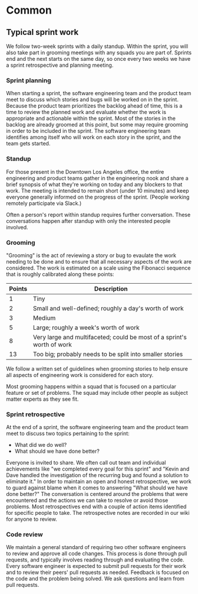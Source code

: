 # Common

## Typical sprint work

We follow two-week sprints with a daily standup. Within the sprint, you will also take part in grooming meetings with any squads you are part of. Sprints end and the next starts on the same day, so once every two weeks we have a sprint retrospective and planning meeting.

### Sprint planning

When starting a sprint, the software engineering team and the product team meet to discuss which stories and bugs will be worked on in the sprint. Because the product team prioritizes the backlog ahead of time, this is a time to review the planned work and evaluate whether the work is appropriate and actionable within the sprint. Most of the stories in the backlog are already groomed at this point, but some may require grooming in order to be included in the sprint. The software engineering team identifies among itself who will work on each story in the sprint, and the team gets started.

### Standup

For those present in the Downtown Los Angeles office, the entire engineering and product teams gather in the engineering nook and share a brief synopsis of what they're working on today and any blockers to that work. The meeting is intended to remain short (under 10 minutes) and keep everyone generally informed on the progress of the sprint. (People working remotely participate via Slack.)

Often a person's report within standup requires further conversation. These conversations happen after standup with only the interested people involved.

### Grooming

"Grooming" is the act of reviewing a story or bug to evaulate the work needing to be done and to ensure that all necessary aspects of the work are considered. The work is estimated on a scale using the Fibonacci sequence that is roughly calibrated along these points:

| Points | Description                                                  |
| ------ | ------------------------------------------------------------ |
| 1      | Tiny                                                         |
| 2      | Small and well-defined; roughly a day's worth of work        |
| 3      | Medium                                                       |
| 5      | Large; roughly a week's worth of work                        |
| 8      | Very large and multifaceted; could be most of a sprint's worth of work |
| 13     | Too big; probably needs to be split into smaller stories     |

We follow a written set of guidelines when grooming stories to help ensure all aspects of engineering work is considered for each story.

Most grooming happens within a squad that is focused on a particular feature or set of problems. The squad may include other people as subject matter experts as they see fit.

### Sprint retrospective

At the end of a sprint, the software engineering team and the product team meet to discuss two topics pertaining to the sprint: 

- What did we do well?
- What should we have done better?

Everyone is invited to share. We often call out team and individual achievements like "we completed every goal for this sprint" and "Kevin and Dave handled the investigation of the recurring bug and found a solution to eliminate it." In order to maintain an open and honest retrospective, we work to guard against blame when it comes to answering "What should we have done better?" The conversation is centered around the problems that were encountered and the actions we can take to resolve or avoid those problems. Most retrospectives end with a couple of action items identified for specific people to take. The retrospective notes are recorded in our wiki for anyone to review.

### Code review

We maintain a general standard of requiring two other software engineers to review and approve all code changes. This process is done through pull requests, and typically involves reading through and evaluating the code. Every software engineer is expected to submit pull requests for their work and to review their peers' pull requests as needed. Feedback is focused on the code and the problem being solved. We ask questions and learn from pull requests.
